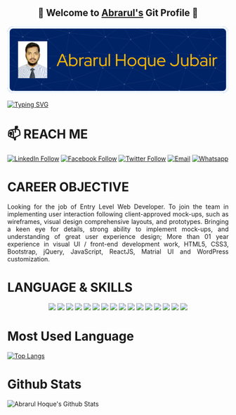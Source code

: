 <h2 align="center">👋 Welcome to <a href="https://abrarul.netlify.app" target="_blank">Abrarul's</a> Git Profile 👋 </h2>
<div>
        <img align="center" src="./github-header-image-abrar.png" alt="">
</div>

<br/>
 <a align="center"  href="https://git.io/typing-svg"><img src="https://readme-typing-svg.demolab.com?font=tahoma&weight=700&size=24&duration=4000&pause=100&color=FF9F00&background=0040BB00&center=true&vCenter=true&random=false&width=435&lines=MERN+Developer;Frontend+Developer;React+Developer;Jr.+Web+Developer" alt="Typing SVG" /></a>

# 📫 REACH ME

[![LinkedIn Follow](https://img.shields.io/badge/LinkedIn-0077B5?style=for-the-badge&logo=linkedin&logoColor=white)](https://www.linkedin.com/in/abrarul-hoque/)
[![Facebook Follow](https://img.shields.io/badge/Facebook-1877F2?style=for-the-badge&logo=facebook&logoColor=white)](https://www.facebook.com/profile.php?id=100023803544630)
[![Twitter Follow](https://img.shields.io/badge/Twitter-1DA1F2?style=for-the-badge&logo=twitter&logoColor=white)](https://twitter.com/abrar_1125) 
[![Email](https://img.shields.io/badge/Gmail-D14836?style=for-the-badge&logo=gmail&logoColor=white)](jubairctg99@gmail.com)
[![Whatsapp](https://img.shields.io/badge/Whatsapp-4fce5d?style=for-the-badge&logo=Whatsapp&logoColor=white)](https://api.whatsapp.com/send?phone=8801846112525)

# CAREER OBJECTIVE
<p align="justify">
  Looking for the job of Entry Level Web Developer. To join the team in implementing user interaction following client-approved mock-ups, such as wireframes, visual design         comprehensive layouts, and prototypes. Bringing a keen eye for details, strong ability to implement mock-ups, and understanding of great user experience design; More than 01 year experience in visual UI / front-end development work, HTML5, CSS3, Bootstrap, jQuery, JavaScript, ReactJS, Matrial UI and WordPress customization.
 </p>

# LANGUAGE & SKILLS

<div align="center">
  <img src="https://img.shields.io/badge/react%20-%2320232a.svg?&style=for-the-badge&logo=react&logoColor=%2361DAFB"/>
  <img src="https://img.shields.io/badge/express.js%20-%23404d59.svg?&style=for-the-badge"/>
  <img src="https://img.shields.io/badge/node.js%20-%2343853D.svg?&style=for-the-badge&logo=node.js&logoColor=white"/>
  <img src="https://img.shields.io/badge/redux%20-%23593d88.svg?&style=for-the-badge&logo=redux&logoColor=white"/>
  <img src="https://img.shields.io/badge/Javascript-f0db4f?style=for-the-badge&logo=Javascript&logoColor=black"/>
  <img src="https://img.shields.io/badge/material%20ui%20-%230081CB.svg?&style=for-the-badge&logo=material-ui&logoColor=white"/>
  <img src="https://img.shields.io/badge/bootstrap%20-%23563D7C.svg?&style=for-the-badge&logo=bootstrap&logoColor=white"/>
  <img src="https://img.shields.io/badge/Php-8993be?style=for-the-badge&logo=Php&logoColor=white"/>
  <img src="https://img.shields.io/badge/Wordpress-21759b?style=for-the-badge&logo=Wordpress&logoColor=white"/>
  <img src="https://img.shields.io/badge/Html-e34c26?style=for-the-badge&logo=html&logoColor=black"/>
  <img src="https://img.shields.io/badge/Html5-e34c26?style=for-the-badge&logo=Html5&logoColor=white"/>
  <img src="https://img.shields.io/badge/Css-2965f1?style=for-the-badge&logo=Css&logoColor=white"/>
  <img src="https://img.shields.io/badge/Css3-264de4?style=for-the-badge&logo=Css3&logoColor=white"/>
  <img src="https://img.shields.io/badge/Heroku-6567a5?style=for-the-badge&logo=Heroku&logoColor=white"/>
  <img src="https://img.shields.io/badge/Netlify-15847b?style=for-the-badge&logo=Netlify&logoColor=white"/>
  <img src="https://img.shields.io/badge/Cpanel-FF6C2C?style=for-the-badge&logo=CPanel&logoColor=white"/> 
</div>


# Most Used Language

[![Top Langs](https://github-readme-stats.vercel.app/api/top-langs/?username=Abrarulctg&card_width=480)](https://github.com/Abrarulctg/github-readme-stats)

# Github Stats

<img width="480px" alt="Abrarul Hoque's Github Stats"  src="https://github-readme-stats.vercel.app/api?username=Abrarulctg&show_icons=true"/>
